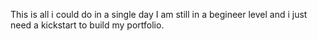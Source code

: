 This is all i could do in a single day 
I am still in a begineer level and i just need a kickstart to build my portfolio.
